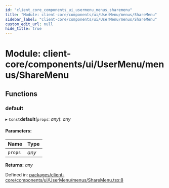 ```yaml
---
id: "client_core_components_ui_usermenu_menus_sharemenu"
title: "Module: client-core/components/ui/UserMenu/menus/ShareMenu"
sidebar_label: "client-core/components/ui/UserMenu/menus/ShareMenu"
custom_edit_url: null
hide_title: true
---
```


# Module: client-core/components/ui/UserMenu/menus/ShareMenu

## Functions

### default

▸ `Const`**default**(`props`: *any*): *any*

#### Parameters:

Name | Type |
:------ | :------ |
`props` | *any* |

**Returns:** *any*

Defined in: [packages/client-core/components/ui/UserMenu/menus/ShareMenu.tsx:8](https://github.com/xr3ngine/xr3ngine/blob/5a0f83ed8/packages/client-core/components/ui/UserMenu/menus/ShareMenu.tsx#L8)
